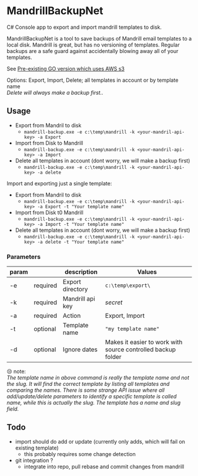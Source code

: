 # MandrillBackupNet

C# Console app to export and import mandrill templates to disk.  
  
MandrillBackupNet is a tool to save backups of Mandrill email templates to a local disk. 
Mandrill is great, but has no versioning of templates. 
Regular backups are a safe guard against accidentally blowing away all of your templates.
  
See [Pre-existing GO version which uses AWS s3](https://github.com/publicgoodsw/mandrill-backup)
  
Options: Export, Import, Delete; all templates in account or by template name  
*Delete will always make a backup first..*
  
## Usage

- Export from Mandril to disk
    - `mandrill-backup.exe -e c:\temp\mandrill -k <your-mandril-api-key> -a Export`
- Import from Disk to Mandrill
    - `mandrill-backup.exe -e c:\temp\mandrill -k <your-mandril-api-key> -a Import`
- Delete all templates in account (dont worry, we will make a backup first)
    - `mandrill-backup.exe -e c:\temp\mandrill -k <your-mandril-api-key> -a delete`
  
Import and exporting just a single template:  
- Export from Mandril to disk
    - `mandrill-backup.exe -e c:\temp\mandrill -k <your-mandril-api-key> -a Export -t "Your template name"`
- Import from Disk t0 Mandrill
    - `mandrill-backup.exe -e c:\temp\mandrill -k <your-mandril-api-key> -a Import -t "Your template name"`
- Delete all templates in account (dont worry, we will make a backup first)
    - `mandrill-backup.exe -e c:\temp\mandrill -k <your-mandril-api-key> -a delete -t "Your template name"`

### Parameters

|  param |   | description  | Values  |
|---|---|---|---|
| -e  | required  | Export directory  | `c:\temp\export\`  |
| -k  | required  | Mandrill api key  | *secret*  |
| -a  | required  | Action  | Export, Import  |
| -t  | optional  | Template name  | `"my template name"`  |
| -d  | optional  | Ignore dates  | Makes it easier to work with source controlled backup folder  |


:unamused: note:  
*The template name in above command is really the template name and not the slug. It will find the correct template by listing all templates and comparing the names.
There is some strange API issue where all add/update/delete parameters to identify a specific template is called name, while this is actually the slug. The template has a name and slug field.*

## Todo

- import should do add or update (currently only adds, which will fail on existing template)
    - this probably requires some change detection
- git integration ?
    - integrate into repo, pull rebase and commit changes from mandrill
